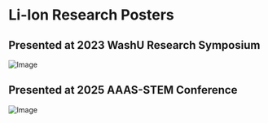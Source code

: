 # Li-Ion Research Posters

## **Presented at 2023 WashU Research Symposium**
![Image](https://github.com/user-attachments/assets/9650d8ec-de30-4c53-be76-19f79376c200)

## **Presented at 2025 AAAS-STEM Conference**
![Image](https://github.com/user-attachments/assets/21f630b4-4662-4507-b2e1-6441b374fe26)
